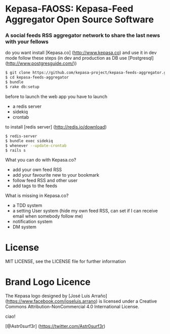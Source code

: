 # Kepasa-FAOSS: Kepasa-Feed Aggregator Open Source Software 

### A social feeds RSS aggregator network to share the last news with your fellows

do you want install [Kepasa.co] (http://www.kepasa.co) and use it in dev mode follow these steps (in dev and production as DB use [Postgresql] (http://www.postgresguide.com/))

```sh
$ git clone https://github.com/kepasa-project/kepasa-feeds-aggregator.git
$ cd kepasa-feeds-aggregator
$ bundle
$ rake db:setup
```

before to launch the web app you have to launch 

- a redis server 
- sidekiq 
- crontab 

to install [redis server] (http://redis.io/download)

```sh
$ redis-server
$ bundle exec sidekiq
$ whenever --update-crontab 
$ rails s
```

What you can do with Kepasa.co?

- add your own feed RSS 
- add your favourite new to your bookmark 
- follow feed RSS and other user
- add tags to the feeds

What is missing in Kepasa.co?

- a TDD system
- a setting User system (hide my own feed RSS, can set if I can receive email when somebody follow me)
- notification system
- DM system

# License

MIT LICENSE, see the LICENSE file for further information

# Brand Logo Licence 

The Kepasa logo designed by [José Luis Arraño] (https://www.facebook.com/joseluis.arrano) is licensed under a Creative Commons Attribution-NonCommercial 4.0 International License.

ciao!

[@Astr0surf3r] (https://twitter.com/Astr0surf3r)



